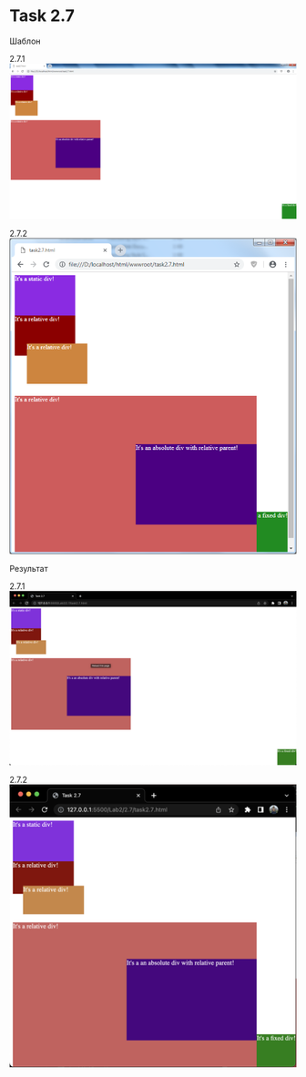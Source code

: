 # Task 2.7
Шаблон

2.7.1
![Макет](https://github.com/Steven2110/932001.Vidjaya.Steven.Weblab/blob/lab2/Lab2/2.7/Task2.7.1.png)

2.7.2
![Макет2](https://github.com/Steven2110/932001.Vidjaya.Steven.Weblab/blob/lab2/Lab2/2.7/Task2.7.2.png)


Результат

2.7.1
![Результат](https://github.com/Steven2110/932001.Vidjaya.Steven.Weblab/blob/lab2/Lab2/2.7/Result2.7.1.png)

2.7.2
![Результат2](https://github.com/Steven2110/932001.Vidjaya.Steven.Weblab/blob/lab2/Lab2/2.7/Result2.7.2.png)